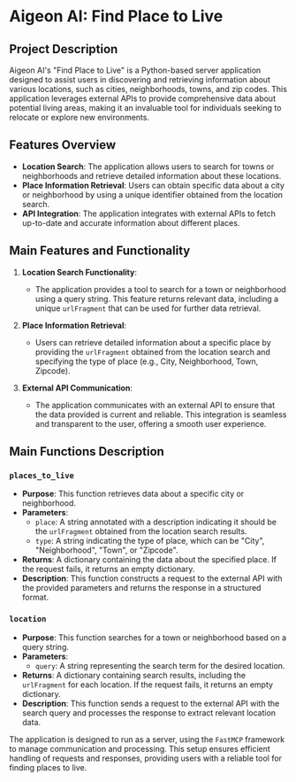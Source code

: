 # Aigeon AI: Find Place to Live

## Project Description

Aigeon AI's "Find Place to Live" is a Python-based server application designed to assist users in discovering and retrieving information about various locations, such as cities, neighborhoods, towns, and zip codes. This application leverages external APIs to provide comprehensive data about potential living areas, making it an invaluable tool for individuals seeking to relocate or explore new environments.

## Features Overview

- **Location Search**: The application allows users to search for towns or neighborhoods and retrieve detailed information about these locations.
- **Place Information Retrieval**: Users can obtain specific data about a city or neighborhood by using a unique identifier obtained from the location search.
- **API Integration**: The application integrates with external APIs to fetch up-to-date and accurate information about different places.

## Main Features and Functionality

1. **Location Search Functionality**: 
   - The application provides a tool to search for a town or neighborhood using a query string. This feature returns relevant data, including a unique `urlFragment` that can be used for further data retrieval.

2. **Place Information Retrieval**:
   - Users can retrieve detailed information about a specific place by providing the `urlFragment` obtained from the location search and specifying the type of place (e.g., City, Neighborhood, Town, Zipcode).

3. **External API Communication**:
   - The application communicates with an external API to ensure that the data provided is current and reliable. This integration is seamless and transparent to the user, offering a smooth user experience.

## Main Functions Description

### `places_to_live`

- **Purpose**: This function retrieves data about a specific city or neighborhood.
- **Parameters**:
  - `place`: A string annotated with a description indicating it should be the `urlFragment` obtained from the location search results.
  - `type`: A string indicating the type of place, which can be "City", "Neighborhood", "Town", or "Zipcode".
- **Returns**: A dictionary containing the data about the specified place. If the request fails, it returns an empty dictionary.
- **Description**: This function constructs a request to the external API with the provided parameters and returns the response in a structured format.

### `location`

- **Purpose**: This function searches for a town or neighborhood based on a query string.
- **Parameters**:
  - `query`: A string representing the search term for the desired location.
- **Returns**: A dictionary containing search results, including the `urlFragment` for each location. If the request fails, it returns an empty dictionary.
- **Description**: This function sends a request to the external API with the search query and processes the response to extract relevant location data.

The application is designed to run as a server, using the `FastMCP` framework to manage communication and processing. This setup ensures efficient handling of requests and responses, providing users with a reliable tool for finding places to live.